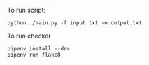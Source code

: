 To run script: 
```
python ./main.py -f input.txt -o output.txt
```

To run checker
```
pipenv install --dev 
pipenv run flake8
```
